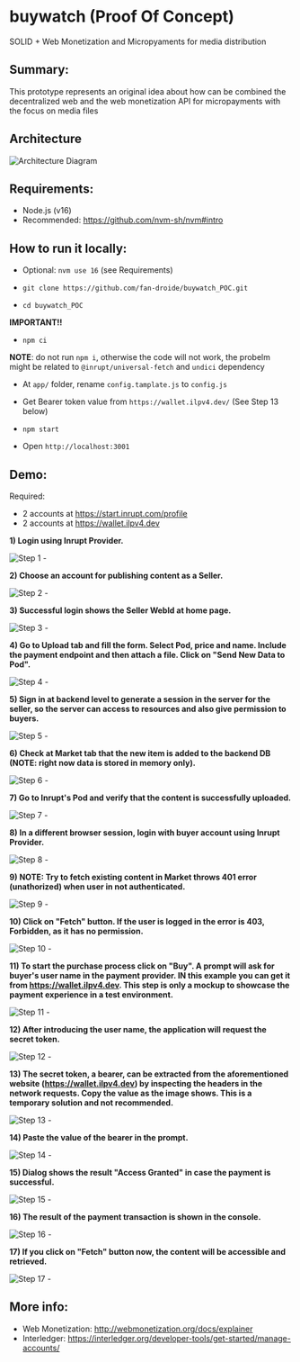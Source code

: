 # buywatch (Proof Of Concept)
SOLID + Web Monetization and Micropyaments for media distribution

## Summary:
This prototype represents an original idea about how can be combined the decentralized web and the web monetization API for micropayments with the focus on media files


## Architecture 

![Architecture Diagram](https://raw.githubusercontent.com/fan-droide/buywatch_POC/main/screenshots/architecture_diagram.jpg)

## Requirements:
- Node.js (v16)
- Recommended: https://github.com/nvm-sh/nvm#intro

## How to run it locally:

- Optional: `nvm use 16` (see Requirements)

- `git clone https://github.com/fan-droide/buywatch_POC.git`

- `cd buywatch_POC`

**IMPORTANT!!**

- `npm ci`

**NOTE**: do not run `npm i`, otherwise the code will not work, the probelm might be related to `@inrupt/universal-fetch` and `undici` dependency

- At `app/` folder, rename `config.tamplate.js` to `config.js`

- Get Bearer token value from `https://wallet.ilpv4.dev/` (See Step 13 below)

- `npm start`

- Open `http://localhost:3001`

## Demo:

Required:

- 2 accounts at https://start.inrupt.com/profile
- 2 accounts at https://wallet.ilpv4.dev

**1) Login using Inrupt Provider.**

![Step 1 - ](https://raw.githubusercontent.com/fan-droide/buywatch_POC/main/screenshots/step01_login_inrupt_seller.png)


**2) Choose an account for publishing content as a Seller.**

![Step 2 - ](https://raw.githubusercontent.com/fan-droide/buywatch_POC/main/screenshots/step02_inruptaccount_seller.png)


**3) Successful login shows the Seller WebId at home page.**

![Step 3 - ](https://raw.githubusercontent.com/fan-droide/buywatch_POC/main/screenshots/step03_homescreenloggedin.png)


**4) Go to Upload tab and fill the form. Select Pod, price and name. Include the payment endpoint and then attach a file. Click on "Send New Data to Pod".**

![Step 4 - ](https://raw.githubusercontent.com/fan-droide/buywatch_POC/main/screenshots/step04_uploadform.png)


**5) Sign in at backend level to generate a session in the server for the seller, so the server can access to resources and also give permission to buyers.**

![Step 5 - ](https://raw.githubusercontent.com/fan-droide/buywatch_POC/main/screenshots/step05_backendauthentication.png)


**6) Check at Market tab that the new item is added to the backend DB (NOTE: right now data is stored in memory only).**

![Step 6 - ](https://raw.githubusercontent.com/fan-droide/buywatch_POC/main/screenshots/step06_validateitemmarket.png)


**7) Go to Inrupt's Pod and verify that the content is successfully uploaded.**

![Step 7 - ](https://raw.githubusercontent.com/fan-droide/buywatch_POC/main/screenshots/step07_checkInruptPod.png)


**8) In a different browser session, login with buyer account using Inrupt Provider.**

![Step 8 - ](https://raw.githubusercontent.com/fan-droide/buywatch_POC/main/screenshots/step08_loginNewWindowBuyer.png)


**9) NOTE: Try to fetch existing content in Market throws 401 error (unathorized) when user in not authenticated.**

![Step 9 - ](https://raw.githubusercontent.com/fan-droide/buywatch_POC/main/screenshots/step09_tryfetchwithoutlogin.png)


**10) Click on "Fetch" button. If the user is logged in the error is 403, Forbidden, as it has no permission.**

![Step 10 - ](https://raw.githubusercontent.com/fan-droide/buywatch_POC/main/screenshots/step10_403forbidden.png)


**11) To start the purchase process click on "Buy". A prompt will ask for buyer's user name in the payment provider. IN this example you can get it from https://wallet.ilpv4.dev. This step is only a mockup to showcase the payment experience in a test environment.**

![Step 11 - ](https://raw.githubusercontent.com/fan-droide/buywatch_POC/main/screenshots/step11_usernamePayBuyer.png)


**12) After introducing the user name, the application will request the secret token.**

![Step 12 - ](https://raw.githubusercontent.com/fan-droide/buywatch_POC/main/screenshots/step12_IntroducePyamentSession.png)


**13) The secret token, a bearer, can be extracted from the aforementioned website (https://wallet.ilpv4.dev) by inspecting the headers in the network requests. Copy the value as the image shows. This is a temporary solution and not recommended.**

![Step 13 - ](https://raw.githubusercontent.com/fan-droide/buywatch_POC/main/screenshots/step13_getBearerTOken.png)


**14) Paste the value of the bearer in the prompt.**

![Step 14 - ](https://raw.githubusercontent.com/fan-droide/buywatch_POC/main/screenshots/step14_introduceToken.png)


**15) Dialog shows the result "Access Granted" in case the payment is successful.**

![Step 15 - ](https://raw.githubusercontent.com/fan-droide/buywatch_POC/main/screenshots/step15_dialogSuccessAccess.png)


**16) The result of the payment transaction is shown in the console.**

![Step 16 - ](https://raw.githubusercontent.com/fan-droide/buywatch_POC/main/screenshots/step16_paymenSuccesstResponse.png)


**17) If you click on "Fetch" button now, the content will be accessible and retrieved.**

![Step 17 - ](https://raw.githubusercontent.com/fan-droide/buywatch_POC/main/screenshots/step17_fetchFromBuyer.png)



## More info:

- Web Monetization: http://webmonetization.org/docs/explainer
- Interledger: https://interledger.org/developer-tools/get-started/manage-accounts/